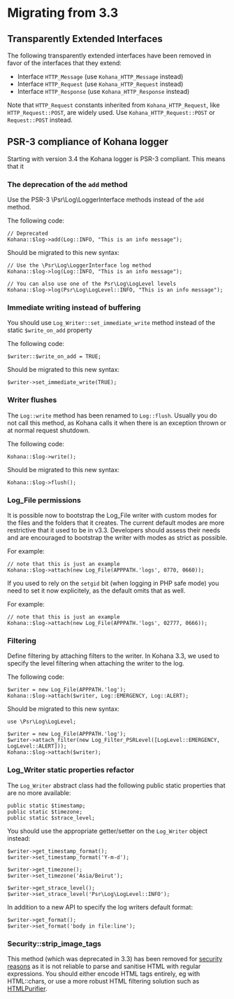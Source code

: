 # Migrating from 3.3

## Transparently Extended Interfaces

The following transparently extended interfaces have been removed in favor of
the interfaces that they extend:

- Interface `HTTP_Message` (use `Kohana_HTTP_Message` instead)
- Interface `HTTP_Request` (use `Kohana_HTTP_Request` instead)
- Interface `HTTP_Response` (use `Kohana_HTTP_Response` instead)

Note that `HTTP_Request` constants inherited from `Kohana_HTTP_Request`, like
`HTTP_Request::POST`, are widely used. Use `Kohana_HTTP_Request::POST` or
`Request::POST` instead.

## PSR-3 compliance of Kohana logger

Starting with version 3.4 the Kohana logger is PSR-3 compliant. This means that
it 

### The deprecation of the `add` method

Use the PSR-3 \Psr\Log\LoggerInterface methods instead of the `add` method.

The following code:

~~~
// Deprecated
Kohana::$log->add(Log::INFO, "This is an info message");
~~~

Should be migrated to this new syntax:

~~~
// Use the \Psr\Log\LoggerInterface log method
Kohana::$log->log(Log::INFO, "This is an info message");

// You can also use one of the Psr\Log\LogLevel levels
Kohana::$log->log(Psr\Log\LogLevel::INFO, "This is an info message");
~~~

### Immediate writing instead of buffering

You should use `Log_Writer::set_immediate_write` method instead of the static
`$write_on_add` property

The following code:

~~~
$writer::$write_on_add = TRUE;
~~~

Should be migrated to this new syntax:

~~~
$writer->set_immediate_write(TRUE);
~~~

### Writer flushes

The `Log::write` method has been renamed to `Log::flush`. Usually you do
not call this method, as Kohana calls it when there is an exception thrown
or at normal request shutdown.

The following code:

~~~
Kohana::$log->write();
~~~

Should be migrated to this new syntax:

~~~
Kohana::$log->flush();
~~~

### Log_File permissions

It is possible now to bootstrap the Log_File writer with custom modes for the
files and the folders that it creates. The current default modes are more
restrictive that it used to be in v3.3. Developers should assess their needs
and are encouraged to bootstrap the writer with modes as strict as possible.

For example:

~~~
// note that this is just an example
Kohana::$log->attach(new Log_File(APPPATH.'logs', 0770, 0660));
~~~

If you used to rely on the `setgid` bit (when logging in PHP safe mode) you need
to set it now explicitely, as the default omits that as well.

For example:

~~~
// note that this is just an example
Kohana::$log->attach(new Log_File(APPPATH.'logs', 02777, 0666));
~~~


### Filtering

Define filtering by attaching filters to the writer. In Kohana 3.3,
we used to specify the level filtering when attaching the writer to the log.

The following code:

~~~
$writer = new Log_File(APPPATH.'log');
Kohana::$log->attach($writer, Log::EMERGENCY, Log::ALERT);
~~~

Should be migrated to this new syntax:

~~~
use \Psr\Log\LogLevel;

$writer = new Log_File(APPPATH.'log');
$writer->attach_filter(new Log_Filter_PSRLevel([LogLevel::EMERGENCY, LogLevel::ALERT]));
Kohana::$log->attach($writer);
~~~

### Log_Writer static properties refactor

The `Log_Writer` abstract class had the following public static
properties that are no more available:

~~~
public static $timestamp;
public static $timezone;
public static $strace_level;
~~~

You should use the appropriate getter/setter on the `Log_Writer` object instead:

~~~
$writer->get_timestamp_format();
$writer->set_timestamp_format('Y-m-d');

$writer->get_timezone();
$writer->set_timezone('Asia/Beirut');

$writer->get_strace_level();
$writer->set_strace_level('Psr\Log\LogLevel::INFO');
~~~

In addition to a new API to specify the log writers default format:

~~~
$writer->get_format();
$writer->set_format('body in file:line');
~~~

### Security::strip_image_tags

This method (which was deprecated in 3.3) has been removed for [security reasons](https://github.com/kohana/kohana/issues/107)
as it is not reliable to parse and sanitise HTML with regular expressions. You should either encode HTML tags entirely, eg
with HTML::chars, or use a more robust HTML filtering solution such as [HTMLPurifier](http://htmlpurifier.org/).
